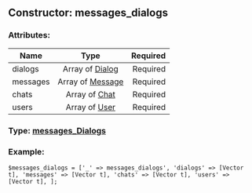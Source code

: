 ## Constructor: messages\_dialogs  

### Attributes:

| Name     |    Type       | Required |
|----------|:-------------:|---------:|
|dialogs|Array of [Dialog](../types/Dialog.md) | Required|
|messages|Array of [Message](../types/Message.md) | Required|
|chats|Array of [Chat](../types/Chat.md) | Required|
|users|Array of [User](../types/User.md) | Required|



### Type: [messages\_Dialogs](../types/messages_Dialogs.md)


### Example:

```
$messages_dialogs = ['_' => messages_dialogs', 'dialogs' => [Vector t], 'messages' => [Vector t], 'chats' => [Vector t], 'users' => [Vector t], ];
```